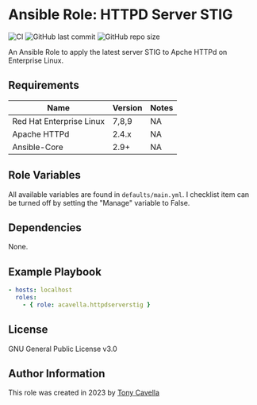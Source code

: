 # Ansible Role: HTTPD Server STIG

![CI](https://github.com/acavella/ansible-role-httpdserverstig/actions/workflows/ci.yml/badge.svg)
![GitHub last commit](https://img.shields.io/github/last-commit/acavella/ansible-role-httpdserverstig)
![GitHub repo size](https://img.shields.io/github/repo-size/acavella/ansible-role-httpdserverstig)

An Ansible Role to apply the latest server STIG to Apche HTTPd on Enterprise Linux.

## Requirements

| Name | Version | Notes |
| ----- | ----- | ----- |
| Red Hat Enterprise Linux | 7,8,9 | NA |
| Apache HTTPd | 2.4.x | NA |
| Ansible-Core | 2.9+ | NA |

## Role Variables

All available variables are found in `defaults/main.yml`.  I checklist item can be turned off by setting the "Manage" variable to False.

## Dependencies

None.

## Example Playbook

```yaml
- hosts: localhost
  roles:
    - { role: acavella.httpdserverstig }
```
## License

GNU General Public License v3.0

## Author Information

This role was created in 2023 by [Tony Cavella](https://www.cavella.com/)
